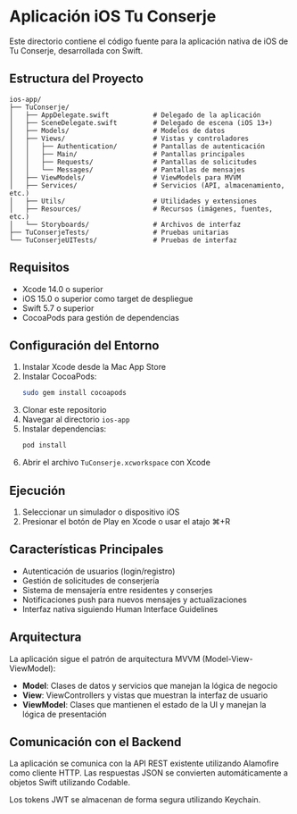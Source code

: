 # Aplicación iOS Tu Conserje

Este directorio contiene el código fuente para la aplicación nativa de iOS de Tu Conserje, desarrollada con Swift.

## Estructura del Proyecto

```
ios-app/
├── TuConserje/
│   ├── AppDelegate.swift           # Delegado de la aplicación
│   ├── SceneDelegate.swift         # Delegado de escena (iOS 13+)
│   ├── Models/                     # Modelos de datos
│   ├── Views/                      # Vistas y controladores
│   │   ├── Authentication/         # Pantallas de autenticación
│   │   ├── Main/                   # Pantallas principales
│   │   ├── Requests/               # Pantallas de solicitudes
│   │   └── Messages/               # Pantallas de mensajes
│   ├── ViewModels/                 # ViewModels para MVVM
│   ├── Services/                   # Servicios (API, almacenamiento, etc.)
│   ├── Utils/                      # Utilidades y extensiones
│   ├── Resources/                  # Recursos (imágenes, fuentes, etc.)
│   └── Storyboards/                # Archivos de interfaz
├── TuConserjeTests/                # Pruebas unitarias
└── TuConserjeUITests/              # Pruebas de interfaz
```

## Requisitos

- Xcode 14.0 o superior
- iOS 15.0 o superior como target de despliegue
- Swift 5.7 o superior
- CocoaPods para gestión de dependencias

## Configuración del Entorno

1. Instalar Xcode desde la Mac App Store
2. Instalar CocoaPods:
   ```bash
   sudo gem install cocoapods
   ```
3. Clonar este repositorio
4. Navegar al directorio `ios-app`
5. Instalar dependencias:
   ```bash
   pod install
   ```
6. Abrir el archivo `TuConserje.xcworkspace` con Xcode

## Ejecución

1. Seleccionar un simulador o dispositivo iOS
2. Presionar el botón de Play en Xcode o usar el atajo ⌘+R

## Características Principales

- Autenticación de usuarios (login/registro)
- Gestión de solicitudes de conserjería
- Sistema de mensajería entre residentes y conserjes
- Notificaciones push para nuevos mensajes y actualizaciones
- Interfaz nativa siguiendo Human Interface Guidelines

## Arquitectura

La aplicación sigue el patrón de arquitectura MVVM (Model-View-ViewModel):

- **Model**: Clases de datos y servicios que manejan la lógica de negocio
- **View**: ViewControllers y vistas que muestran la interfaz de usuario
- **ViewModel**: Clases que mantienen el estado de la UI y manejan la lógica de presentación

## Comunicación con el Backend

La aplicación se comunica con la API REST existente utilizando Alamofire como cliente HTTP. Las respuestas JSON se convierten automáticamente a objetos Swift utilizando Codable.

Los tokens JWT se almacenan de forma segura utilizando Keychain.